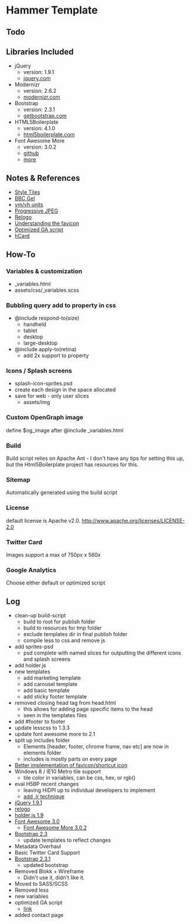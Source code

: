 Hammer Template
===============

## Todo


## Libraries Included

+ jQuery
  + version: 1.9.1
  + [jquery.com](http://jquery.com)
+ Modernizr
  + version: 2.6.2
  + [modernizr.com](http://modernizr.com)
+ Bootstrap
  + version: 2.3.1
  + [getbootstrap.com](http://getbootstrap.com)
+ HTML5Boilerplate
  + version: 4.1.0
  + [html5boilerplate.com](http://html5boilerplate.com/)
+ Font Awesome More
  + version: 3.0.2
  + [github](http://fortawesome.github.com/Font-Awesome/)
  + [more](http://gregoryloucas.github.com/Font-Awesome-More/)
  
## Notes & References

+ [Style Tiles](http://styletil.es/)
+ [BBC Gel](http://www.bbc.co.uk/gel)
+ [vm/vh units](http://snook.ca/archives/html_and_css/vm-vh-units)
+ [Progressive JPEG](http://calendar.perfplanet.com/2012/progressive-jpegs-a-new-best-practice/)
+ [Relogo](http://relogo.org/)
+ [Understanding the favicon](http://www.jonathantneal.com/blog/understand-the-favicon/)
+ [Optimized GA script](http://mathiasbynens.be/notes/async-analytics-snippet)
+ [hCard](http://microformats.org/wiki/hcard#Property_List)

## How-To

### Variables & customization

+ _variables.html
+ assets/css/_variables.scss

### Bubbling query add to property in css

+ @include respond-to(size)
  + handheld
  + tablet
  + desktop
  + large-desktop
+ @include apply-to(retina)
  + add 2x support to property
  
### Icons / Splash screens

+ splash-icon-sprites.psd
+ create each design in the space allocated
+ save for web - only user slices
  + assets/img
  
### Custom OpenGraph image

define $og_image after @include _variables.html

<!-- $og_image assets/img/og-200x200.png -->

### Build
  
Build script relies on Apache Ant - I don't have any tips for setting this up, but the Html5Boilerplate project has resources for this. 

### Sitemap

Automatically generated using the build script

### License

default license is Apache v2.0. http://www.apache.org/licenses/LICENSE-2.0

### Twitter Card

Images support a max of 750px x 560x

### Google Analytics

Choose either default or optimized script

## Log

+ clean-up build-script
  + build to root for publish folder
  + build to resources for tmp folder
  + exclude templates dir in final publish folder
  + compile less to css and remove js
+ add sprites-psd
  + psd complete with named slices for outputting the different icons and splash screens
+ add holder.js
+ new templates
  + add marketing template
  + add carousel template
  + add basic template
  + add sticky footer template
+ removed closing head tag from head.html
  + this allows for adding page specific items to the head
  + seen in the templates files
+ add #footer to footer
+ update lesscss to 1.3.3
+ update font awesome more to 2.1
+ split up includes folder
  + Elements [header, footer, chrome frame, nav etc] are now in elements folder
  + includes is mostly parts on every page
+ [Better implementation of favicon/shortcut icon](http://www.jonathantneal.com/blog/understand-the-favicon/) 
+ Windows 8 / IE10 Metro tile support
  + tile color in variables, can be css, hex, or rgb()
+ eval H5BP recent changes
  + leaving HiDPI up to individual developers to implement
  + [add .ir technique](https://github.com/h5bp/html5-boilerplate/issues/1239)
+ [jQuery 1.9.1](http://jquery.com)
+ [relogo](http://relogo.org/)
+ [holder.js 1.9](http://imsky.github.com/holder/)
+ [Font Awesome 3.0](http://fortawesome.github.com/Font-Awesome)
  + [Font Awesome More 3.0.2](http://gregoryloucas.github.com/Font-Awesome-More/)
+ [Bootstrap 2.3](http://twitter.github.com/bootstrap/)
  + update templates to reflect changes
+ Metadata Overhaul
+ Basic Twitter Card Support
+ [Bootstrap 2.3.1](http://twitter.github.com/bootstrap/)
  + updated bootstrap
+ Removed Blokk + Wireframe
  + Didn't use it, didn't like it.
+ Moved to SASS/SCSS
+ Removed less
+ new variables
+ optimized GA script
  + [link](http://mathiasbynens.be/notes/async-analytics-snippet)
+ added contact page